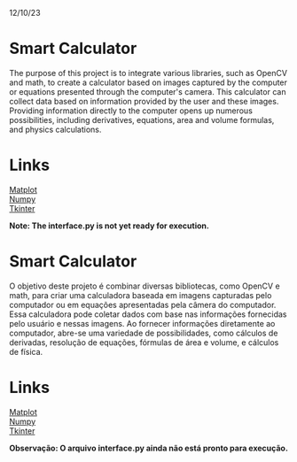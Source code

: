 12/10/23
# Smart Calculator
The purpose of this project is to integrate various libraries, such as OpenCV and math, to create a calculator based on images captured by the computer or equations presented through the computer's camera. This calculator can collect data based on information provided by the user and these images. Providing information directly to the computer opens up numerous possibilities, including derivatives, equations, area and volume formulas, and physics calculations.

  <h1>Links</h1>
    <a href="https://matplotlib.org/">Matplot</a><br>
    <a href="https://numpy.org/devdocs/index.html">Numpy</a><br>
    <a href="https://docs.python.org/pt-br/3/library/tkinter.html">Tkinter</a>

**Note: The interface.py is not yet ready for execution.**

# Smart Calculator
O objetivo deste projeto é combinar diversas bibliotecas, como OpenCV e math, para criar uma calculadora baseada em imagens capturadas pelo computador ou em equações apresentadas pela câmera do computador. Essa calculadora pode coletar dados com base nas informações fornecidas pelo usuário e nessas imagens. Ao fornecer informações diretamente ao computador, abre-se uma variedade de possibilidades, como cálculos de derivadas, resolução de equações, fórmulas de área e volume, e cálculos de física.

  <h1>Links</h1>
    <a href="https://matplotlib.org/">Matplot</a><br>
    <a href="https://numpy.org/devdocs/index.html">Numpy</a><br>
    <a href="https://docs.python.org/pt-br/3/library/tkinter.html">Tkinter</a>

**Observação: O arquivo interface.py ainda não está pronto para execução.**
